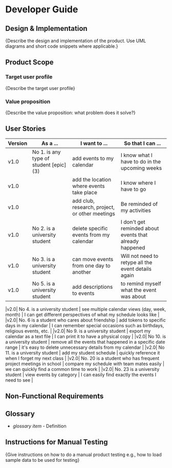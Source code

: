 # Developer Guide

## Design & Implementation

{Describe the design and implementation of the product. Use UML diagrams and short code snippets where applicable.}


## Product Scope
### Target user profile

{Describe the target user profile}

### Value proposition

{Describe the value proposition: what problem does it solve?}

## User Stories

|Version| As a ... | I want to ... | So that I can ...|
|--------|----------|---------------|------------------|
|v1.0|No 1. is any type of student [epic] (3)   | add events to my calendar | I know what I have to do in the upcoming weeks |
|v1.0|                                          | add the location where events take place | I know where I have to go |
|v1.0|                                          | add club, research, project, or other meetings | Be reminded of my activities |
|v1.0|No 2. is a university student | delete specific events from my calendar | I don't get reminded about events that already happened |
|v1.0|No 3. is a university student | can move events from one day to another | Will not need to  retype all the event details again |
|v1.0|No 5. is a university student | add descriptions to events | to remind myself what the event was about | 

|v2.0| No 4. is a university student | see multiple calendar views (day, week, month) | I can get different perspectives of what my schedule looks like |
|v2.0| No. 6 is a student who cares about friendship | add tokens to specific days in my calendar | I can remember special occasions such as birthdays, religious events, etc. |
|v2.0| No 9. is a university student | export my calendar as a text file | I can print it to have a physical copy |
|v2.0| No 10. is a university student | remove all the events that happened in a specific date range | it's easy to delete unnecessary details from my calendar |
|v2.0| No 11. is a university student | add my student schedule | quickly reference it when I forget my next class |
|v2.0| No. 20 is a student who has frequent project meetings in school | compare my schedule with team mates easily | we can quickly find a common time to work |
|v2.0| No. 23 is a university student | view events by category | I can easily find exactly the events I need to see |

## Non-Functional Requirements


## Glossary

* *glossary item* - Definition

## Instructions for Manual Testing

{Give instructions on how to do a manual product testing e.g., how to load sample data to be used for testing}
